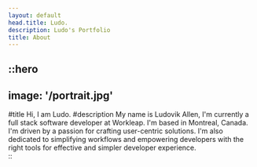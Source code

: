 ```yaml
---
layout: default
head.title: Ludo.
description: Ludo's Portfolio
title: About
---
```

::hero
---
image: '/portrait.jpg'
---
#title
Hi, I am Ludo.
#description
My name is Ludovik Allen, I'm currently a full stack software developer at Workleap. I'm based in Montreal, Canada. I'm driven by a passion for crafting user-centric solutions. I'm also dedicated to simplifying workflows and empowering developers with the right tools for effective and simpler developer experience.  
::